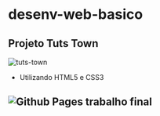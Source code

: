 # desenv-web-basico

## Projeto Tuts Town
![tuts-town](https://user-images.githubusercontent.com/69260226/159478860-e680f2fb-a9c0-4364-88cb-aee9866bdd85.png)
- Utilizando HTML5 e CSS3

## ![Github Pages trabalho final](https://matheusromano.github.io/desenv-web-basico/trabalho-bimestral/)

